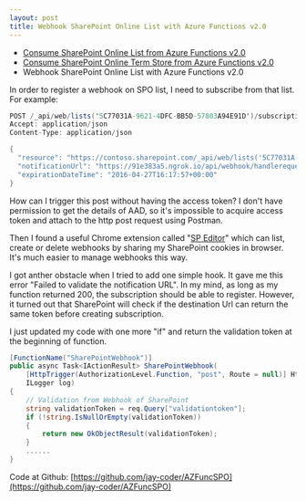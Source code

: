 ```yaml
---
layout: post
title: Webhook SharePoint Online List with Azure Functions v2.0
---
```


* [Consume SharePoint Online List from Azure Functions v2.0](/2019/12/13/az-func-spo-list)
* [Consume SharePoint Online Term Store from Azure Functions v2.0](/2019/12/13/az-func-spo-termstore)
* Webhook SharePoint Online List with Azure Functions v2.0

In order to register a webhook on SPO list, I need to subscribe from that list.  For example: 

```csharp
POST /_api/web/lists('5C77031A-9621-4DFC-BB5D-57803A94E91D')/subscriptions
Accept: application/json
Content-Type: application/json

{
  "resource": "https://contoso.sharepoint.com/_api/web/lists('5C77031A-9621-4DFC-BB5D-57803A94E91D')",
  "notificationUrl": "https://91e383a5.ngrok.io/api/webhook/handlerequest",
  "expirationDateTime": "2016-04-27T16:17:57+00:00"
}
```

How can I trigger this post without having the access token? I don't have permission to get the details of AAD,  so it's impossible to acquire access token and attach to the http post request using Postman.

Then I found a useful Chrome extension called "[SP Editor](https://chrome.google.com/webstore/detail/sp-editor/ecblfcmjnbbgaojblcpmjoamegpbodhd?hl=en)" which can list, create or delete webhooks by sharing my SharePoint cookies in browser. It's much easier to manage webhooks this way.

I got anther obstacle when I tried to add one simple hook. It gave me this error "Failed to validate the notification URL". In my mind, as long as my function returned 200, the subscription should be able to register. However, it turned out that SharePoint will check if the destination Url can return the same token before creating subscription.

I just updated my code with one more "if" and return the validation token at the beginning of function.

```csharp
[FunctionName("SharePointWebhook")]
public async Task<IActionResult> SharePointWebhook(
    [HttpTrigger(AuthorizationLevel.Function, "post", Route = null)] HttpRequest req,
    ILogger log)
{
    // Validation from Webhook of SharePoint
    string validationToken = req.Query["validationtoken"];
    if (!string.IsNullOrEmpty(validationToken))
    {
        return new OkObjectResult(validationToken);
    }
    ......            
}
```

Code at Github: [https://github.com/jay-coder/AZFuncSPO](https://github.com/jay-coder/AZFuncSPO)